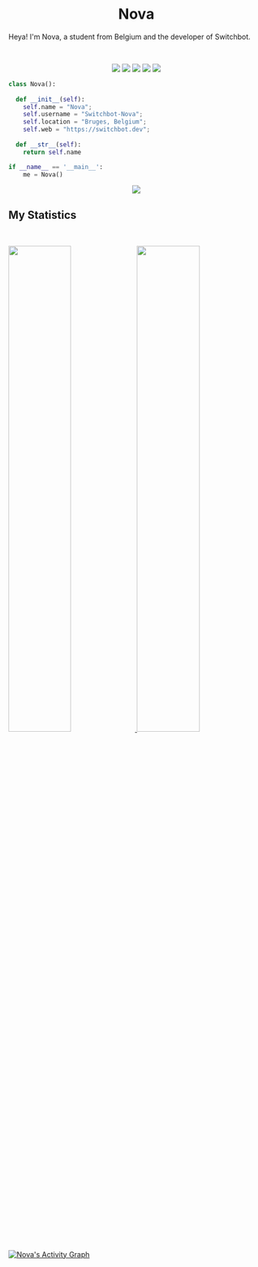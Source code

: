 <h1 align="center">
  <b>Nova</b>
</h1>

Heya! I'm Nova, a student from Belgium and the developer of Switchbot.

<br>

<p>
<div align="center">
  <img src="https://img.shields.io/badge/-HTML-c58545?style=for-the-badge&logo=html5&logoColor=c58545&labelColor=282828">
  <img src="https://img.shields.io/badge/-CSS-d1a01f?style=for-the-badge&logo=css3&logoColor=d1a01f&labelColor=282828">
  <img src="https://img.shields.io/badge/-.NET-512BD4?style=for-the-badge&logo=.NET&logoColor=512BD4&labelColor=282828">
  <img src="https://img.shields.io/badge/-NODE-339933?style=for-the-badge&logo=node.js&logoColor=339933&labelColor=282828">
  <img src="https://img.shields.io/badge/-Python-98b982?style=for-the-badge&logo=python&logoColor=98b982&labelColor=282828">
</div>
</p>

```python
class Nova():
    
  def __init__(self):
    self.name = "Nova";
    self.username = "Switchbot-Nova";
    self.location = "Bruges, Belgium";
    self.web = "https://switchbot.dev";
  
  def __str__(self):
    return self.name

if __name__ == '__main__':
    me = Nova()
```

<div align="center">
  <a href="https://open.spotify.com/user/1139710201">
    <img src="https://spotify-readme-switchbot-nova.vercel.app/now-playing">
  </a>
</div>

## My Statistics

<br/>
<p align="left">
  <a href="https://switchbot.dev/">
  <img width="49.5%" src="https://github-readme-stats.vercel.app/api?username=switchbot-nova&show_icons=true&theme=gruvbox&hide_border=true" />
    <img width="49.5%" src="https://github-readme-streak-stats.herokuapp.com/?user=switchbot-nova&theme=gruvbox&hide_border=true" />
  </a>
</p>
<br>

[![Nova's Activity Graph](https://activity-graph.herokuapp.com/graph?username=switchbot-nova&custom_title=Nova's%20Contribution%20Graph&theme=gruvbox&bg_color=282828&hide_border=true&line=d1a01f&point=c58545)](https://switchbot.dev)
